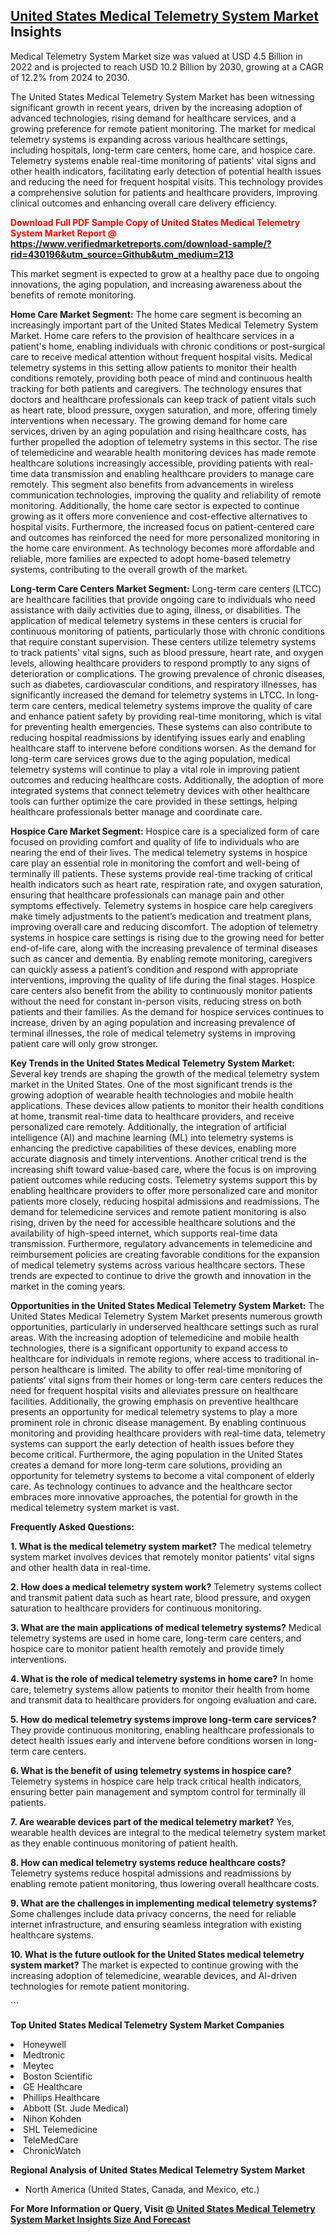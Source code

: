 <h2><a href="https://www.verifiedmarketreports.com/download-sample/?rid=430196&amp;utm_source=Github&amp;utm_medium=213" target="_blank">United States Medical Telemetry System Market</a> Insights</h2><p>Medical Telemetry System Market size was valued at USD 4.5 Billion in 2022 and is projected to reach USD 10.2 Billion by 2030, growing at a CAGR of 12.2% from 2024 to 2030.</p><p><p>The United States Medical Telemetry System Market has been witnessing significant growth in recent years, driven by the increasing adoption of advanced technologies, rising demand for healthcare services, and a growing preference for remote patient monitoring. The market for medical telemetry systems is expanding across various healthcare settings, including hospitals, long-term care centers, home care, and hospice care. Telemetry systems enable real-time monitoring of patients' vital signs and other health indicators, facilitating early detection of potential health issues and reducing the need for frequent hospital visits. This technology provides a comprehensive solution for patients and healthcare providers, improving clinical outcomes and enhancing overall care delivery efficiency. <b><p><span class=""><span style="color: #ff0000;"><strong>Download Full PDF Sample Copy of United States Medical Telemetry System Market Report</strong> @ </span><a href="https://www.verifiedmarketreports.com/download-sample/?rid=430196&amp;utm_source=Github&amp;utm_medium=213" target="_blank">https://www.verifiedmarketreports.com/download-sample/?rid=430196&amp;utm_source=Github&amp;utm_medium=213</a></span></p></b> This market segment is expected to grow at a healthy pace due to ongoing innovations, the aging population, and increasing awareness about the benefits of remote monitoring.</p><p><strong>Home Care Market Segment:</strong> The home care segment is becoming an increasingly important part of the United States Medical Telemetry System Market. Home care refers to the provision of healthcare services in a patient's home, enabling individuals with chronic conditions or post-surgical care to receive medical attention without frequent hospital visits. Medical telemetry systems in this setting allow patients to monitor their health conditions remotely, providing both peace of mind and continuous health tracking for both patients and caregivers. The technology ensures that doctors and healthcare professionals can keep track of patient vitals such as heart rate, blood pressure, oxygen saturation, and more, offering timely interventions when necessary. The growing demand for home care services, driven by an aging population and rising healthcare costs, has further propelled the adoption of telemetry systems in this sector. The rise of telemedicine and wearable health monitoring devices has made remote healthcare solutions increasingly accessible, providing patients with real-time data transmission and enabling healthcare providers to manage care remotely. This segment also benefits from advancements in wireless communication technologies, improving the quality and reliability of remote monitoring. Additionally, the home care sector is expected to continue growing as it offers more convenience and cost-effective alternatives to hospital visits. Furthermore, the increased focus on patient-centered care and outcomes has reinforced the need for more personalized monitoring in the home care environment. As technology becomes more affordable and reliable, more families are expected to adopt home-based telemetry systems, contributing to the overall growth of the market.</p><p><strong>Long-term Care Centers Market Segment:</strong> Long-term care centers (LTCC) are healthcare facilities that provide ongoing care to individuals who need assistance with daily activities due to aging, illness, or disabilities. The application of medical telemetry systems in these centers is crucial for continuous monitoring of patients, particularly those with chronic conditions that require constant supervision. These centers utilize telemetry systems to track patients' vital signs, such as blood pressure, heart rate, and oxygen levels, allowing healthcare providers to respond promptly to any signs of deterioration or complications. The growing prevalence of chronic diseases, such as diabetes, cardiovascular conditions, and respiratory illnesses, has significantly increased the demand for telemetry systems in LTCC. In long-term care centers, medical telemetry systems improve the quality of care and enhance patient safety by providing real-time monitoring, which is vital for preventing health emergencies. These systems can also contribute to reducing hospital readmissions by identifying issues early and enabling healthcare staff to intervene before conditions worsen. As the demand for long-term care services grows due to the aging population, medical telemetry systems will continue to play a vital role in improving patient outcomes and reducing healthcare costs. Additionally, the adoption of more integrated systems that connect telemetry devices with other healthcare tools can further optimize the care provided in these settings, helping healthcare professionals better manage and coordinate care.</p><p><strong>Hospice Care Market Segment:</strong> Hospice care is a specialized form of care focused on providing comfort and quality of life to individuals who are nearing the end of their lives. The medical telemetry systems in hospice care play an essential role in monitoring the comfort and well-being of terminally ill patients. These systems provide real-time tracking of critical health indicators such as heart rate, respiration rate, and oxygen saturation, ensuring that healthcare professionals can manage pain and other symptoms effectively. Telemetry systems in hospice care help caregivers make timely adjustments to the patient’s medication and treatment plans, improving overall care and reducing discomfort. The adoption of telemetry systems in hospice care settings is rising due to the growing need for better end-of-life care, along with the increasing prevalence of terminal diseases such as cancer and dementia. By enabling remote monitoring, caregivers can quickly assess a patient’s condition and respond with appropriate interventions, improving the quality of life during the final stages. Hospice care centers also benefit from the ability to continuously monitor patients without the need for constant in-person visits, reducing stress on both patients and their families. As the demand for hospice services continues to increase, driven by an aging population and increasing prevalence of terminal illnesses, the role of medical telemetry systems in improving patient care will only grow stronger.</p><p><strong>Key Trends in the United States Medical Telemetry System Market:</strong> Several key trends are shaping the growth of the medical telemetry system market in the United States. One of the most significant trends is the growing adoption of wearable health technologies and mobile health applications. These devices allow patients to monitor their health conditions at home, transmit real-time data to healthcare providers, and receive personalized care remotely. Additionally, the integration of artificial intelligence (AI) and machine learning (ML) into telemetry systems is enhancing the predictive capabilities of these devices, enabling more accurate diagnosis and timely interventions. Another critical trend is the increasing shift toward value-based care, where the focus is on improving patient outcomes while reducing costs. Telemetry systems support this by enabling healthcare providers to offer more personalized care and monitor patients more closely, reducing hospital admissions and readmissions. The demand for telemedicine services and remote patient monitoring is also rising, driven by the need for accessible healthcare solutions and the availability of high-speed internet, which supports real-time data transmission. Furthermore, regulatory advancements in telemedicine and reimbursement policies are creating favorable conditions for the expansion of medical telemetry systems across various healthcare sectors. These trends are expected to continue to drive the growth and innovation in the market in the coming years.</p><p><strong>Opportunities in the United States Medical Telemetry System Market:</strong> The United States Medical Telemetry System Market presents numerous growth opportunities, particularly in underserved healthcare settings such as rural areas. With the increasing adoption of telemedicine and mobile health technologies, there is a significant opportunity to expand access to healthcare for individuals in remote regions, where access to traditional in-person healthcare is limited. The ability to offer real-time monitoring of patients’ vital signs from their homes or long-term care centers reduces the need for frequent hospital visits and alleviates pressure on healthcare facilities. Additionally, the growing emphasis on preventive healthcare presents an opportunity for medical telemetry systems to play a more prominent role in chronic disease management. By enabling continuous monitoring and providing healthcare providers with real-time data, telemetry systems can support the early detection of health issues before they become critical. Furthermore, the aging population in the United States creates a demand for more long-term care solutions, providing an opportunity for telemetry systems to become a vital component of elderly care. As technology continues to advance and the healthcare sector embraces more innovative approaches, the potential for growth in the medical telemetry system market is vast.</p><p><strong>Frequently Asked Questions:</strong></p><p><strong>1. What is the medical telemetry system market?</strong> The medical telemetry system market involves devices that remotely monitor patients' vital signs and other health data in real-time.</p><p><strong>2. How does a medical telemetry system work?</strong> Telemetry systems collect and transmit patient data such as heart rate, blood pressure, and oxygen saturation to healthcare providers for continuous monitoring.</p><p><strong>3. What are the main applications of medical telemetry systems?</strong> Medical telemetry systems are used in home care, long-term care centers, and hospice care to monitor patient health remotely and provide timely interventions.</p><p><strong>4. What is the role of medical telemetry systems in home care?</strong> In home care, telemetry systems allow patients to monitor their health from home and transmit data to healthcare providers for ongoing evaluation and care.</p><p><strong>5. How do medical telemetry systems improve long-term care services?</strong> They provide continuous monitoring, enabling healthcare professionals to detect health issues early and intervene before conditions worsen in long-term care centers.</p><p><strong>6. What is the benefit of using telemetry systems in hospice care?</strong> Telemetry systems in hospice care help track critical health indicators, ensuring better pain management and symptom control for terminally ill patients.</p><p><strong>7. Are wearable devices part of the medical telemetry market?</strong> Yes, wearable health devices are integral to the medical telemetry system market as they enable continuous monitoring of patient health.</p><p><strong>8. How can medical telemetry systems reduce healthcare costs?</strong> Telemetry systems reduce hospital admissions and readmissions by enabling remote patient monitoring, thus lowering overall healthcare costs.</p><p><strong>9. What are the challenges in implementing medical telemetry systems?</strong> Some challenges include data privacy concerns, the need for reliable internet infrastructure, and ensuring seamless integration with existing healthcare systems.</p><p><strong>10. What is the future outlook for the United States medical telemetry system market?</strong> The market is expected to continue growing with the increasing adoption of telemedicine, wearable devices, and AI-driven technologies for remote patient monitoring.</p>```</p><p><strong>Top United States Medical Telemetry System Market Companies</strong></p><div data-test-id=""><p><li>Honeywell</li><li> Medtronic</li><li> Meytec</li><li> Boston Scientific</li><li> GE Healthcare</li><li> Phillips Healthcare</li><li> Abbott (St. Jude Medical)</li><li> Nihon Kohden</li><li> SHL Telemedicine</li><li> TeleMedCare</li><li> ChronicWatch</li></p><div><strong>Regional Analysis of&nbsp;United States Medical Telemetry System Market</strong></div><ul><li dir="ltr"><p dir="ltr">North America&nbsp;(United States, Canada, and Mexico, etc.)</p></li></ul><p><strong>For More Information or Query, Visit @&nbsp;</strong><strong><a href="https://www.verifiedmarketreports.com/product/medical-telemetry-system-market/?utm_source=Github&amp;utm_medium=213" target="_blank">United States Medical Telemetry System Market Insights Size And Forecast</a></strong></p></div>
